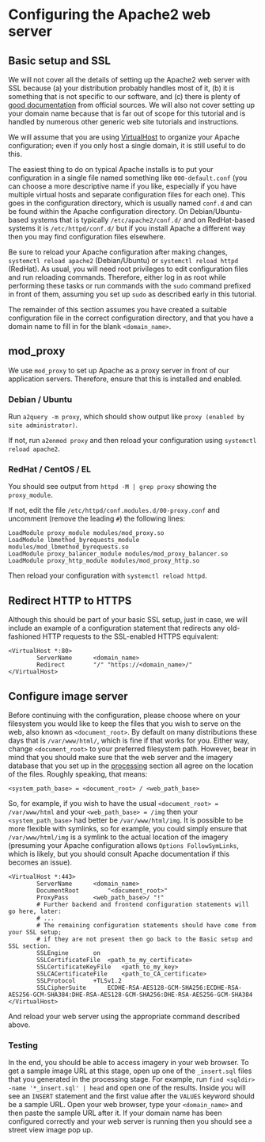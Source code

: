 # Configuring the Apache2 web server

## Basic setup and SSL

We will not cover all the details of setting up the Apache2 web server with SSL because (a) your distribution probably handles most of it, (b) it is something that is not specific to our software, and (c) there is plenty of [good documentation](https://httpd.apache.org/docs/2.4/ssl/ssl_howto.html) from official sources. We will also not cover setting up your domain name because that is far out of scope for this tutorial and is handled by numerous other generic web site tutorials and instructions.

We will assume that you are using [VirtualHost](https://httpd.apache.org/docs/2.4/vhosts/) to organize your Apache configuration; even if you only host a single domain, it is still useful to do this.

The easiest thing to do on typical Apache installs is to put your configuration in a single file named something like `000-default.conf` (you can choose a more descriptive name if you like, especially if you have multiple virtual hosts and separate configuration files for each one). This goes in the configuration directory, which is usually named `conf.d` and can be found within the Apache configuration directory. On Debian/Ubuntu-based systems that is typically `/etc/apache2/conf.d/` and on RedHat-based systems it is `/etc/httpd/conf.d/` but if you install Apache a different way then you may find configuration files elsewhere.

Be sure to reload your Apache configuration after making changes, `systemctl reload apache2` (Debian/Ubuntu) or `systemctl reload httpd` (RedHat). As usual, you will need root privileges to edit configuration files and run reloading commands. Therefore, either log in as root while performing these tasks or run commands with the `sudo` command prefixed in front of them, assuming you set up `sudo` as described early in this tutorial.

The remainder of this section assumes you have created a suitable configuration file in the correct configuration directory, and that you have a domain name to fill in for the blank `<domain_name>`.

## mod_proxy

We use `mod_proxy` to set up Apache as a proxy server in front of our application servers. Therefore, ensure that this is installed and enabled.

### Debian / Ubuntu

Run `a2query -m proxy`, which should show output like `proxy (enabled by site administrator)`.

If not, run `a2enmod proxy` and then reload your configuration using `systemctl reload apache2`.

### RedHat / CentOS / EL
You should see output from `httpd -M | grep proxy` showing the `proxy_module`.

If not, edit the file `/etc/httpd/conf.modules.d/00-proxy.conf` and uncomment (remove the leading `#`) the following lines:

    LoadModule proxy_module modules/mod_proxy.so
    LoadModule lbmethod_byrequests_module modules/mod_lbmethod_byrequests.so
    LoadModule proxy_balancer_module modules/mod_proxy_balancer.so
    LoadModule proxy_http_module modules/mod_proxy_http.so

Then reload your configuration with `systemctl reload httpd`.

## Redirect HTTP to HTTPS

Although this should be part of your basic SSL setup, just in case, we will include an example of a configuration statement that redirects any old-fashioned HTTP requests to the SSL-enabled HTTPS equivalent:

    <VirtualHost *:80>
            ServerName		<domain_name>
            Redirect		"/" "https://<domain_name>/"
    </VirtualHost>

## Configure image server

Before continuing with the configuration, please choose where on your filesystem you would like to keep the files that you wish to serve on the web, also known as `<document_root>`. By default on many distributions these days that is `/var/www/html/`, which is fine if that works for you. Either way, change `<document_root>` to your preferred filesystem path. However, bear in mind that you should make sure that the web server and the imagery database that you set up in the [processing](processing.md) section all agree on the location of the files. Roughly speaking, that means:

    <system_path_base> = <document_root> / <web_path_base>

So, for example, if you wish to have the usual `<document_root> = /var/www/html` and your `<web_path_base> = /img` then your `<system_path_base>` had better be `/var/www/html/img`. It is possible to be more flexible with symlinks, so for example, you could simply ensure that `/var/www/html/img` is a symlink to the actual location of the imagery (presuming your Apache configuration allows `Options FollowSymLinks`, which is likely, but you should consult Apache documentation if this becomes an issue).

    <VirtualHost *:443>
            ServerName		<domain_name>
            DocumentRoot        "<document_root>"
            ProxyPass		<web_path_base>/ "!"
            # Further backend and frontend configuration statements will go here, later:
            # ...
            # The remaining configuration statements should have come from your SSL setup;
            # if they are not present then go back to the Basic setup and SSL section.
            SSLEngine		on
            SSLCertificateFile	<path_to_my_certificate>
            SSLCertificateKeyFile	<path_to_my_key>
            SSLCACertificateFile	<path_to_CA_certificate>
            SSLProtocol		+TLSv1.2
            SSLCipherSuite      ECDHE-RSA-AES128-GCM-SHA256:ECDHE-RSA-AES256-GCM-SHA384:DHE-RSA-AES128-GCM-SHA256:DHE-RSA-AES256-GCM-SHA384
    </VirtualHost>

And reload your web server using the appropriate command described above.

### Testing

In the end, you should be able to access imagery in your web browser. To get a sample image URL at this stage, open up one of the `_insert.sql` files that you generated in the processing stage. For example, run `find <sqldir> -name '*_insert.sql' | head` and open one of the results. Inside you will see an `INSERT` statement and the first value after the `VALUES` keyword should be a sample URL. Open your web browser, type your `<domain_name>` and then paste the sample URL after it. If your domain name has been configured correctly and your web server is running then you should see a street view image pop up.

